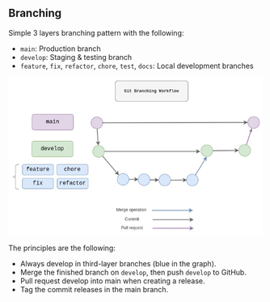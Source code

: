 ## Branching

Simple 3 layers branching pattern with the following:

-   `main`: Production branch
-   `develop`: Staging & testing branch
-   `feature`, `fix`, `refactor`, `chore`, `test`, `docs`: Local development branches

![git branching workflow](./branching.jpg)

The principles are the following:

-   Always develop in third-layer branches (blue in the graph).
-   Merge the finished branch on `develop`, then push `develop` to GitHub.
-   Pull request develop into main when creating a release.
-   Tag the commit releases in the main branch.
